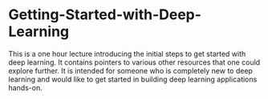 # Getting-Started-with-Deep-Learning

This is a one hour lecture introducing the initial steps to get started with deep learning. It contains pointers to various other resources that one could explore further. 
It is intended for someone who is completely new to deep learning and would like to get started in building deep learning applications hands-on.
